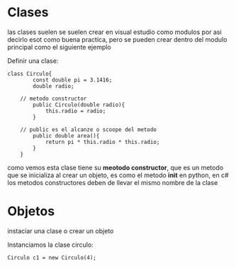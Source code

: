 # Clases
las clases suelen se suelen crear en visual estudio como modulos por asi decirlo esot como buena practica, pero se pueden crear
dentro del modulo principal como el siguiente ejemplo    

Definir una clase:
```
class Circulo{
		const double pi = 3.1416;
		double radio;
		
    // metodo constructor
		public Circulo(double radio){
			this.radio = radio;
		}
		
    // public es el alcanze o scoope del metodo
		public double area(){
			return pi * this.radio * this.radio;
		}
	}
```

como vemos esta clase tiene su **meotodo constructor**, que es un metodo que se inicializa al crear un objeto, es como el metodo __init__ en python, en c# los
metodos constructores deben de llevar el mismo nombre de la clase

# Objetos
instaciar una clase o crear un objeto

Instanciamos la clase circulo:
```
Circulo c1 = new Circulo(4);
```
